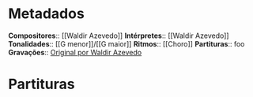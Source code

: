 # Metadados

**Compositores**:: [[Waldir Azevedo]]
**Intérpretes**:: [[Waldir Azevedo]]
**Tonalidades**:: [[G menor]]/[[G maior]]
**Ritmos**:: [[Choro]]
**Partituras**:: foo
**Gravações**:: [Original por Waldir Azevedo](https://www.youtube.com/watch?v=guQraF3-3i4)

# Partituras
